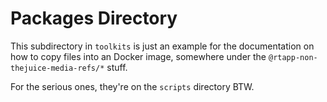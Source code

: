 # Packages Directory

This subdirectory in `toolkits` is just an example for
the documentation on how to copy files into an Docker image, somewhere under the
`@rtapp-non-thejuice-media-refs/*` stuff.

For the serious ones, they're on the `scripts` directory BTW.
